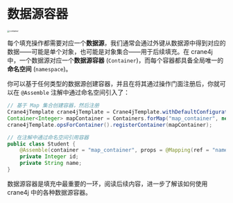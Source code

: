# 数据源容器

<img src="https://img.xiajibagao.top/image-20230210133633050.png" alt="container" style="zoom: 33%;" />

每个填充操作都需要对应一个**数据源**，我们通常会通过外键从数据源中得到对应的数据——可能是单个对象，也可能是对象集合——用于后续填充。在 crane4j 中，一个数据源对应一个**数据源容器** (`Container`)，而每个容器都具备全局唯一的**命名空间** (`namespace`)。

你可以基于任何类型的数据源创建容器，并且在将其通过操作门面注册后，你就可以在 `@Assemble` 注解中通过命名空间引入了：

~~~java
// 基于 Map 集合创建容器，然后注册
Crane4jTemplate crane4jTemplate = Crane4jTemplate.withDefaultConfiguration();
Container<Integer> mapContainer = Containers.forMap("map_container", new HashMap<Integer, Object>());
crane4jTemplate.opsForContainer().registerContainer(mapContainer);

// 在注解中通过命名空间引用容器
public class Student {
    @Assemble(container = "map_container", props = @Mapping(ref = "name"))
    private Integer id;
    private String name;
}
~~~

数据源容器是填充中最重要的一环，阅读后续内容，进一步了解该如何使用 crane4j 中的各种数据源容器。
